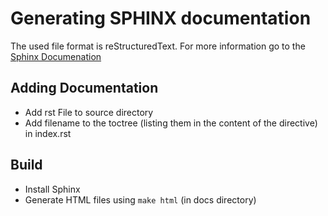 # Generating SPHINX documentation
The used file format is reStructuredText. For more information go to the [Sphinx Documenation](https://www.sphinx-doc.org/en/master/usage/restructuredtext/index.html)
## Adding Documentation
* Add rst File to source directory
* Add filename to the toctree (listing them in the content of the directive) in index.rst
## Build
* Install Sphinx 
* Generate HTML files using `make html` (in docs directory)
